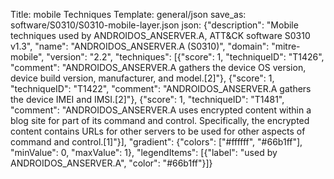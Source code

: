 Title: mobile Techniques
Template: general/json
save_as: software/S0310/S0310-mobile-layer.json
json: {"description": "Mobile techniques used by ANDROIDOS_ANSERVER.A, ATT&CK software S0310 v1.3", "name": "ANDROIDOS_ANSERVER.A (S0310)", "domain": "mitre-mobile", "version": "2.2", "techniques": [{"score": 1, "techniqueID": "T1426", "comment": "ANDROIDOS_ANSERVER.A gathers the device OS version, device build version, manufacturer, and model.[2]"}, {"score": 1, "techniqueID": "T1422", "comment": "ANDROIDOS_ANSERVER.A gathers the device IMEI and IMSI.[2]"}, {"score": 1, "techniqueID": "T1481", "comment": "ANDROIDOS_ANSERVER.A uses encrypted content within a blog site for part of its command and control. Specifically, the encrypted content contains URLs for other servers to be used for other aspects of command and control.[1]"}], "gradient": {"colors": ["#ffffff", "#66b1ff"], "minValue": 0, "maxValue": 1}, "legendItems": [{"label": "used by ANDROIDOS_ANSERVER.A", "color": "#66b1ff"}]}